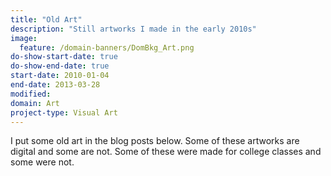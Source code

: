 ```yaml
---
title: "Old Art"
description: "Still artworks I made in the early 2010s"
image:
  feature: /domain-banners/DomBkg_Art.png
do-show-start-date: true
do-show-end-date: true
start-date: 2010-01-04
end-date: 2013-03-28
modified: 
domain: Art
project-type: Visual Art
---
```


I put some old art in the blog posts below. Some of these artworks are digital and some are not. Some of these were made for college classes and some were not.
